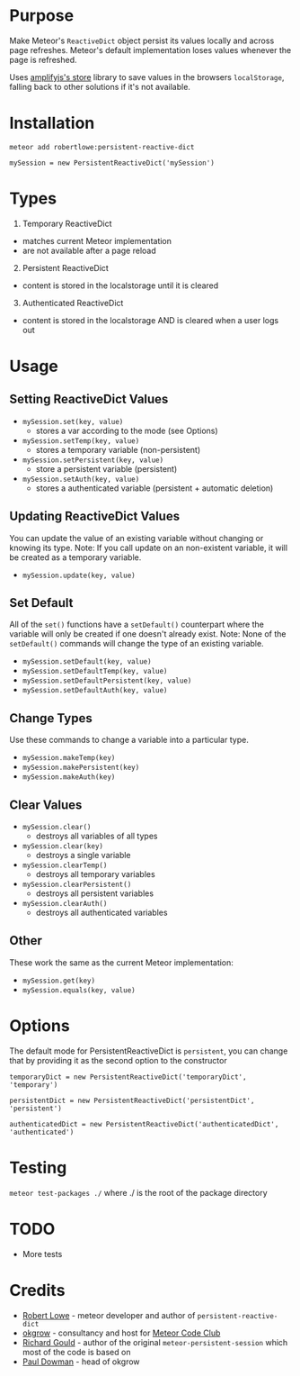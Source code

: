 Purpose
=======
Make Meteor's `ReactiveDict` object persist its values locally and across page
refreshes. Meteor's default implementation loses values whenever the page is
refreshed.

Uses [amplifyjs's store](http://amplifyjs.com/api/store/) library to save
values in the browsers `localStorage`, falling back to other solutions if it's
not available.

Installation
============
```
meteor add robertlowe:persistent-reactive-dict
```

```
mySession = new PersistentReactiveDict('mySession')
```

Types
=====

1. Temporary ReactiveDict
  * matches current Meteor implementation
  * are not available after a  page reload

2. Persistent ReactiveDict
  * content is stored in the localstorage until it is cleared

3. Authenticated ReactiveDict
  * content is stored in the localstorage AND is cleared when a user logs out

Usage
=====

Setting ReactiveDict Values
----------------------

* `mySession.set(key, value)`
  * stores a var according to the mode (see Options)
* `mySession.setTemp(key, value)`
  * stores a temporary variable (non-persistent)
* `mySession.setPersistent(key, value)`
  * store a persistent variable (persistent)
* `mySession.setAuth(key, value)`
  * stores a authenticated variable (persistent + automatic deletion)

Updating ReactiveDict Values
-----------------------

You can update the value of an existing variable without changing or knowing its type.
Note: If you call update on an non-existent variable, it will be created as a temporary variable.

* `mySession.update(key, value)`

Set Default
-----------

All of the `set()` functions have a `setDefault()` counterpart where the variable will only be created if one doesn't already exist.
Note: None of the `setDefault()` commands will change the type of an existing variable.

* `mySession.setDefault(key, value)`
* `mySession.setDefaultTemp(key, value)`
* `mySession.setDefaultPersistent(key, value)`
* `mySession.setDefaultAuth(key, value)`

Change Types
------------

Use these commands to change a variable into a particular type.

* `mySession.makeTemp(key)`
* `mySession.makePersistent(key)`
* `mySession.makeAuth(key)`

Clear Values
------------

* `mySession.clear()`
  * destroys all variables of all types
* `mySession.clear(key)`
  * destroys a single variable
* `mySession.clearTemp()`
  * destroys all temporary variables
* `mySession.clearPersistent()`
  * destroys all persistent variables
* `mySession.clearAuth()`
  * destroys all authenticated variables

Other
-----

These work the same as the current Meteor implementation:

* `mySession.get(key)`
* `mySession.equals(key, value)`

Options
=======

The default mode for PersistentReactiveDict is `persistent`, you can change that by providing it as the second option to the constructor

```
temporaryDict = new PersistentReactiveDict('temporaryDict', 'temporary')

persistentDict = new PersistentReactiveDict('persistentDict', 'persistent')

authenticatedDict = new PersistentReactiveDict('authenticatedDict', 'authenticated')
```



Testing
====

`meteor test-packages ./` where ./ is the root of the package directory

TODO
====

* More tests


Credits
====
- [Robert Lowe](https://github.com/robertlowe) - meteor developer and author of `persistent-reactive-dict`
- [okgrow](https://github.com/okgrow) - consultancy and host for [Meteor Code Club](www.meetup.com/Meteor-Code-Club)
- [Richard Gould](https://github.com/rgould) - author of the original `meteor-persistent-session` which most of the code is based on
- [Paul Dowman](https://github.com/pauldowman) - head of okgrow
